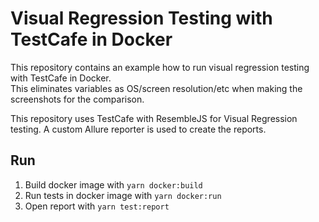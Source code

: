 # Visual Regression Testing with TestCafe in Docker

This repository contains an example how to run visual regression testing with TestCafe in Docker.  
This eliminates variables as OS/screen resolution/etc when making the screenshots for the comparison.  

This repository uses TestCafe with ResembleJS for Visual Regression testing. A custom Allure reporter is used to create the reports.

## Run
1. Build docker image with `yarn docker:build`
2. Run tests in docker image with `yarn docker:run`
3. Open report with `yarn test:report` 
